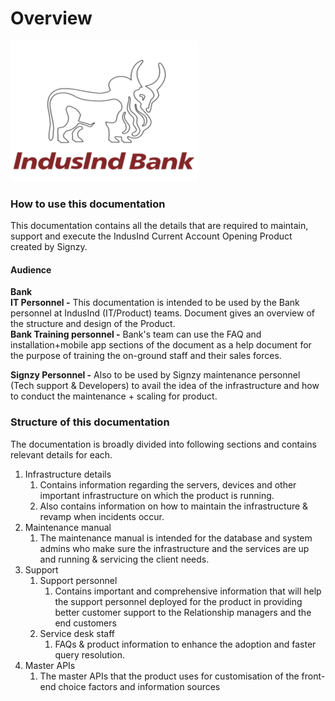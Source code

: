 # Overview



![](.gitbook/assets/image.png)

### How to use this documentation <a href="#how-to-use-this-document" id="how-to-use-this-document"></a>

This documentation contains all the details that are required to maintain, support and execute the IndusInd Current Account Opening Product created by Signzy.

#### Audience

**Bank**\
&#x20;**IT Personnel -** This documentation is intended to be used by the Bank personnel at IndusInd (IT/Product) teams. Document gives an overview of the structure and design of the Product.\
**Bank Training personnel -** Bank's team can use the FAQ and installation+mobile app sections of the document as a help document for the purpose of training the on-ground staff and their sales forces.

**Signzy Personnel -** Also to be used by Signzy maintenance personnel (Tech support & Developers) to avail the idea of the infrastructure and how to conduct the maintenance + scaling for product.

### Structure of this documentation

The documentation is broadly divided into following sections and contains relevant details for each.

1. Infrastructure details
   1. Contains information regarding the servers, devices and other important infrastructure on which the product is running.
   2. Also contains information on how to maintain the infrastructure & revamp when incidents occur.
2. Maintenance manual
   1. The maintenance manual is intended for the database and system admins who make sure the infrastructure and the services are up and running & servicing the client needs.
3. Support&#x20;
   1. Support personnel
      1. Contains important and comprehensive information that will help the support personnel deployed for the product in providing better customer support to the Relationship managers and the end customers
   2. Service desk staff
      1. FAQs & product information to enhance the adoption and faster query resolution.
4. Master APIs
   1. The master APIs that the product uses for customisation of the front-end choice factors and information sources



